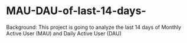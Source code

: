 # MAU-DAU-of-last-14-days-

Background: This project is going to analyze the last 14 days of Monthly Active User (MAU) and Daily Active User (DAU)

